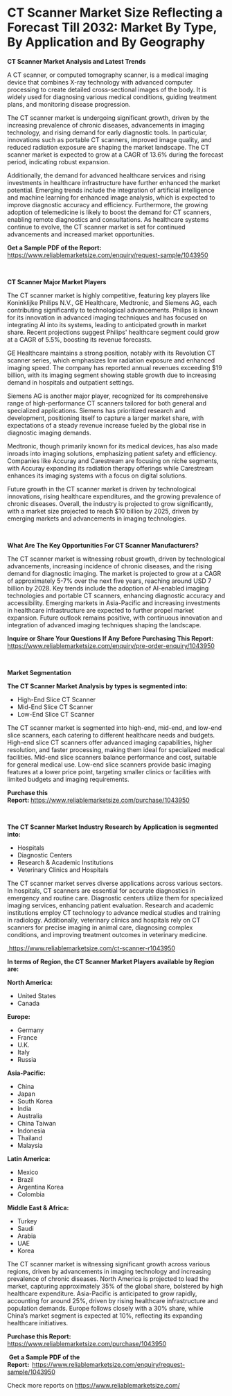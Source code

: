 <p><h1>CT Scanner Market Size Reflecting a Forecast Till 2032: Market By Type, By Application and By Geography</h1></p><p><strong>CT Scanner Market Analysis and Latest Trends</strong></p>
<p><p>A CT scanner, or computed tomography scanner, is a medical imaging device that combines X-ray technology with advanced computer processing to create detailed cross-sectional images of the body. It is widely used for diagnosing various medical conditions, guiding treatment plans, and monitoring disease progression.</p><p>The CT scanner market is undergoing significant growth, driven by the increasing prevalence of chronic diseases, advancements in imaging technology, and rising demand for early diagnostic tools. In particular, innovations such as portable CT scanners, improved image quality, and reduced radiation exposure are shaping the market landscape. The CT scanner market is expected to grow at a CAGR of 13.6% during the forecast period, indicating robust expansion.</p><p>Additionally, the demand for advanced healthcare services and rising investments in healthcare infrastructure have further enhanced the market potential. Emerging trends include the integration of artificial intelligence and machine learning for enhanced image analysis, which is expected to improve diagnostic accuracy and efficiency. Furthermore, the growing adoption of telemedicine is likely to boost the demand for CT scanners, enabling remote diagnostics and consultations. As healthcare systems continue to evolve, the CT scanner market is set for continued advancements and increased market opportunities.</p></p>
<p><strong>Get a Sample PDF of the Report:&nbsp;</strong> <a href="https://www.reliablemarketsize.com/enquiry/request-sample/1043950?utm_campaign=2453&utm_medium=2&utm_source=Github&utm_content=ia&utm_term=03032025&utm_id=ct-scanner">https://www.reliablemarketsize.com/enquiry/request-sample/1043950</a></p>
<p>&nbsp;</p>
<p><strong>CT Scanner Major Market Players</strong></p>
<p><p>The CT scanner market is highly competitive, featuring key players like Koninklijke Philips N.V., GE Healthcare, Medtronic, and Siemens AG, each contributing significantly to technological advancements. Philips is known for its innovation in advanced imaging techniques and has focused on integrating AI into its systems, leading to anticipated growth in market share. Recent projections suggest Philips' healthcare segment could grow at a CAGR of 5.5%, boosting its revenue forecasts.</p><p>GE Healthcare maintains a strong position, notably with its Revolution CT scanner series, which emphasizes low radiation exposure and enhanced imaging speed. The company has reported annual revenues exceeding $19 billion, with its imaging segment showing stable growth due to increasing demand in hospitals and outpatient settings.</p><p>Siemens AG is another major player, recognized for its comprehensive range of high-performance CT scanners tailored for both general and specialized applications. Siemens has prioritized research and development, positioning itself to capture a larger market share, with expectations of a steady revenue increase fueled by the global rise in diagnostic imaging demands.</p><p>Medtronic, though primarily known for its medical devices, has also made inroads into imaging solutions, emphasizing patient safety and efficiency. Companies like Accuray and Carestream are focusing on niche segments, with Accuray expanding its radiation therapy offerings while Carestream enhances its imaging systems with a focus on digital solutions.</p><p>Future growth in the CT scanner market is driven by technological innovations, rising healthcare expenditures, and the growing prevalence of chronic diseases. Overall, the industry is projected to grow significantly, with a market size projected to reach $10 billion by 2025, driven by emerging markets and advancements in imaging technologies.</p></p>
<p>&nbsp;</p>
<p><strong>What Are The Key Opportunities For CT Scanner Manufacturers?</strong></p>
<p><p>The CT scanner market is witnessing robust growth, driven by technological advancements, increasing incidence of chronic diseases, and the rising demand for diagnostic imaging. The market is projected to grow at a CAGR of approximately 5-7% over the next five years, reaching around USD 7 billion by 2028. Key trends include the adoption of AI-enabled imaging technologies and portable CT scanners, enhancing diagnostic accuracy and accessibility. Emerging markets in Asia-Pacific and increasing investments in healthcare infrastructure are expected to further propel market expansion. Future outlook remains positive, with continuous innovation and integration of advanced imaging techniques shaping the landscape.</p></p>
<p><strong>Inquire or Share Your Questions If Any Before Purchasing This Report:</strong> <a href="https://www.reliablemarketsize.com/enquiry/pre-order-enquiry/1043950?utm_campaign=2453&utm_medium=2&utm_source=Github&utm_content=ia&utm_term=03032025&utm_id=ct-scanner">https://www.reliablemarketsize.com/enquiry/pre-order-enquiry/1043950</a></p>
<p>&nbsp;</p>
<p><strong>Market Segmentation</strong></p>
<p><strong>The CT Scanner Market Analysis by types is segmented into:</strong></p>
<p><ul><li>High-End Slice CT Scanner</li><li>Mid-End Slice CT Scanner</li><li>Low-End Slice CT Scanner</li></ul></p>
<p><p>The CT scanner market is segmented into high-end, mid-end, and low-end slice scanners, each catering to different healthcare needs and budgets. High-end slice CT scanners offer advanced imaging capabilities, higher resolution, and faster processing, making them ideal for specialized medical facilities. Mid-end slice scanners balance performance and cost, suitable for general medical use. Low-end slice scanners provide basic imaging features at a lower price point, targeting smaller clinics or facilities with limited budgets and imaging requirements.</p></p>
<p><strong>Purchase this Report:&nbsp;</strong><a href="https://www.reliablemarketsize.com/purchase/1043950?utm_campaign=2453&utm_medium=2&utm_source=Github&utm_content=ia&utm_term=03032025&utm_id=ct-scanner">https://www.reliablemarketsize.com/purchase/1043950</a></p>
<p>&nbsp;</p>
<p><strong>The CT Scanner Market Industry Research by Application is segmented into:</strong></p>
<p><ul><li>Hospitals</li><li>Diagnostic Centers</li><li>Research & Academic Institutions</li><li>Veterinary Clinics and Hospitals</li></ul></p>
<p><p>The CT scanner market serves diverse applications across various sectors. In hospitals, CT scanners are essential for accurate diagnostics in emergency and routine care. Diagnostic centers utilize them for specialized imaging services, enhancing patient evaluation. Research and academic institutions employ CT technology to advance medical studies and training in radiology. Additionally, veterinary clinics and hospitals rely on CT scanners for precise imaging in animal care, diagnosing complex conditions, and improving treatment outcomes in veterinary medicine.</p></p>
<p><a href="https://www.reliablemarketsize.com/ct-scanner-r1043950?utm_campaign=2453&utm_medium=2&utm_source=Github&utm_content=ia&utm_term=03032025&utm_id=ct-scanner">&nbsp;https://www.reliablemarketsize.com/ct-scanner-r1043950</a></p>
<p><strong>In terms of Region, the CT Scanner Market Players available by Region are:</strong></p>
<p>
    <p> <strong> North America: </strong>
        <ul>
            <li>United States</li>
            <li>Canada</li>
        </ul>
        </p> 
    <p> <strong> Europe: </strong>
        <ul>
            <li>Germany</li>
            <li>France</li>
            <li>U.K.</li>
            <li>Italy</li>
            <li>Russia</li>
        </ul>
        </p> 
    <p> <strong> Asia-Pacific: </strong>
        <ul>
            <li>China</li>
            <li>Japan</li>
            <li>South Korea</li>
            <li>India</li>
            <li>Australia</li>
            <li>China Taiwan</li>
            <li>Indonesia</li>
            <li>Thailand</li>
            <li>Malaysia</li>
        </ul>
        </p> 
    <p> <strong> Latin America: </strong>
        <ul>
            <li>Mexico</li>
            <li>Brazil</li>
            <li>Argentina Korea</li>
            <li>Colombia</li>
        </ul>
        </p> 
    <p> <strong> Middle East & Africa: </strong>
        <ul>
            <li>Turkey</li>
            <li>Saudi</li>
            <li>Arabia</li>
            <li>UAE</li>
            <li>Korea</li>
        </ul>
    </p>
    </p>
<p><p>The CT scanner market is witnessing significant growth across various regions, driven by advancements in imaging technology and increasing prevalence of chronic diseases. North America is projected to lead the market, capturing approximately 35% of the global share, bolstered by high healthcare expenditure. Asia-Pacific is anticipated to grow rapidly, accounting for around 25%, driven by rising healthcare infrastructure and population demands. Europe follows closely with a 30% share, while China’s market segment is expected at 10%, reflecting its expanding healthcare initiatives.</p></p>
<p><strong>Purchase this Report: </strong><a href="https://www.reliablemarketsize.com/purchase/1043950?utm_campaign=2453&utm_medium=2&utm_source=Github&utm_content=ia&utm_term=03032025&utm_id=ct-scanner">https://www.reliablemarketsize.com/purchase/1043950</a></p>
<p>&nbsp;<strong>Get a Sample PDF of the Report:&nbsp;&nbsp;</strong><a href="https://www.reliablemarketsize.com/enquiry/request-sample/1043950?utm_campaign=2453&utm_medium=2&utm_source=Github&utm_content=ia&utm_term=03032025&utm_id=ct-scanner">https://www.reliablemarketsize.com/enquiry/request-sample/1043950</a></p>
<p><strong></strong></p>
<p>Check more reports on <a href="https://www.reliablemarketsize.com/?utm_campaign=2453&utm_medium=2&utm_source=Github&utm_content=ia&utm_term=03032025&utm_id=ct-scanner">https://www.reliablemarketsize.com/</a></p>
